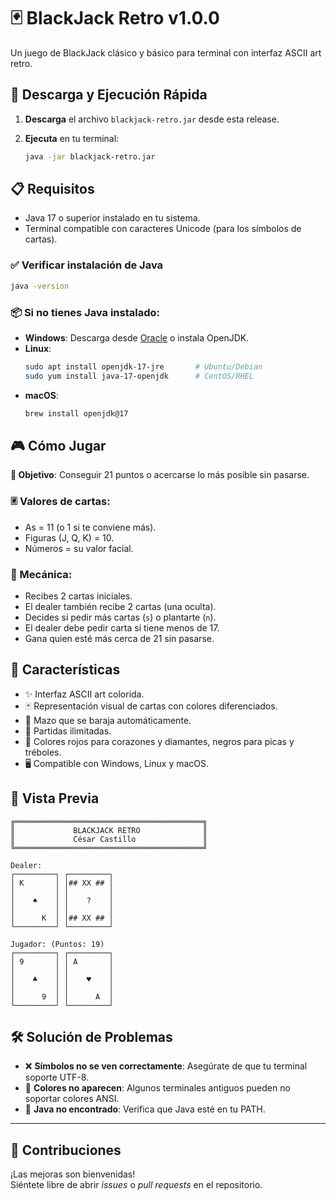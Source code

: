 
# 🃏 BlackJack Retro v1.0.0

Un juego de BlackJack clásico y básico para terminal con interfaz ASCII art retro.

## 🚀 Descarga y Ejecución Rápida

1. **Descarga** el archivo `blackjack-retro.jar` desde esta release.
2. **Ejecuta** en tu terminal:

   ```bash
   java -jar blackjack-retro.jar
   ```

## 📋 Requisitos

- Java 17 o superior instalado en tu sistema.
- Terminal compatible con caracteres Unicode (para los símbolos de cartas).

### ✅ Verificar instalación de Java

```bash
java -version
```

### 📦 Si no tienes Java instalado:

- **Windows**: Descarga desde [Oracle](https://www.oracle.com/java/technologies/javase-downloads.html) o instala OpenJDK.
- **Linux**:
  ```bash
  sudo apt install openjdk-17-jre       # Ubuntu/Debian  
  sudo yum install java-17-openjdk      # CentOS/RHEL
  ```
- **macOS**:
  ```bash
  brew install openjdk@17
  ```

## 🎮 Cómo Jugar

**🎯 Objetivo**: Conseguir 21 puntos o acercarse lo más posible sin pasarse.

### 🃠 Valores de cartas:

- As = 11 (o 1 si te conviene más).
- Figuras (J, Q, K) = 10.
- Números = su valor facial.

### 🔁 Mecánica:

- Recibes 2 cartas iniciales.
- El dealer también recibe 2 cartas (una oculta).
- Decides si pedir más cartas (`s`) o plantarte (`n`).
- El dealer debe pedir carta si tiene menos de 17.
- Gana quien esté más cerca de 21 sin pasarse.

## 🎯 Características

- ✨ Interfaz ASCII art colorida.
- 🃏 Representación visual de cartas con colores diferenciados.
- 🎲 Mazo que se baraja automáticamente.
- 🔄 Partidas ilimitadas.
- 🎨 Colores rojos para corazones y diamantes, negros para picas y tréboles.
- 🖥️ Compatible con Windows, Linux y macOS.

## 📸 Vista Previa

```
╔══════════════════════════════════════════╗
║             BLACKJACK RETRO              ║
║             César Castillo               ║
╚══════════════════════════════════════════╝

Dealer: 
┌─────────┐ ┌─────────┐
│ K       │ │## XX ## │
│         │ │         │
│    ♠    │ │    ?    │
│         │ │         │
│      K  │ │## XX ## │
└─────────┘ └─────────┘

Jugador: (Puntos: 19)
┌─────────┐ ┌─────────┐ 
│ 9       │ │ A       │ 
│         │ │         │ 
│    ♣    │ │    ♥    │ 
│         │ │         │ 
│      9  │ │      A  │ 
└─────────┘ └─────────┘
```

## 🛠️ Solución de Problemas

- ❌ **Símbolos no se ven correctamente**: Asegúrate de que tu terminal soporte UTF-8.
- 🎨 **Colores no aparecen**: Algunos terminales antiguos pueden no soportar colores ANSI.
- 🚫 **Java no encontrado**: Verifica que Java esté en tu PATH.

---

## 🤝 Contribuciones

¡Las mejoras son bienvenidas!  
Siéntete libre de abrir *issues* o *pull requests* en el repositorio.
